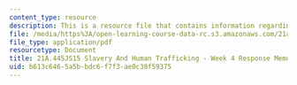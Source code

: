```yaml
---
content_type: resource
description: This is a resource file that contains information regarding week 4 memo.
file: /media/https%3A/open-learning-course-data-rc.s3.amazonaws.com/21a-445j-slavery-and-human-trafficking-in-the-21st-century-spring-2015/b613c6465a5bbdc6f7f3ae0c30f59375_MIT21A_445JS15_Week4memo.pdf
file_type: application/pdf
resourcetype: Document
title: 21A.445JS15 Slavery And Human Trafficking - Week 4 Response Memo
uid: b613c646-5a5b-bdc6-f7f3-ae0c30f59375
---
```

